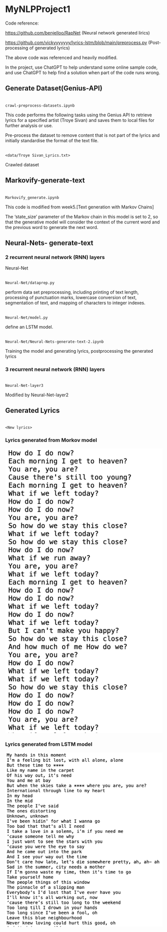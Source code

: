 # MyNLPProject1

Code reference:

https://github.com/benjelloo/RapNet (Neural network generated lirics)

https://github.com/vickyyyyyyy/lyrics-lstm/blob/main/preprocess.py (Post-processing of generated lyrics)

The above code was referenced and heavily modified.

In the project, use ChatGPT to help understand some online sample code, and use ChatGPT to help find a solution when part of the code runs wrong.

## Generate Dataset(Genius-API)

```

crawl-preprocess-datasets.ipynb

```

This code performs the following tasks using the Genius API to retrieve lyrics for a specified artist (Troye Sivan) and saves them to local files for further analysis or use.

Pre-process the dataset to remove content that is not part of the lyrics and initially standardise the format of the text file.

```

<data/Troye Sivan_Lyrics.txt>

```

Crawled dataset

## Markovify-generate-text

```

Markovify_generate.ipynb

```

This code is modified from week5.[Text generation with Markov Chains]
 
The ‘state_size’ parameter of the Markov chain in this model is set to 2, so that the generative model will consider the context of the current word and the previous word to generate the next word.

## Neural-Nets- generate-text

### 2 recurrent neural network (RNN) layers

Neural-Net

```

Neural-Net/dataprep.py

```

perform data set preprocessing, including printing of text length, processing of punctuation marks, lowercase conversion of text, segmentation of text, and mapping of characters to integer indexes.

```

Neural-Net/model.py

```


define an LSTM model.

```

Neural-Net/Neural-Nets-generate-text-2.ipynb

```


Training the model and generating lyrics, postprocessing the generated lyrics

### 3 recurrent neural network (RNN) layers

```

Neural-Net-layer3

```

Modified by Neural-Net-layer2

## Generated Lyrics

```

<New lyrics>

```

### Lyrics generated from Morkov model

![lyrics generated from Morkov model :](Lyrics_Markov.png)

### Lyrics generated from LSTM model

![lyrics generated from LSTM model :](Lyrics_LSTM.png)
